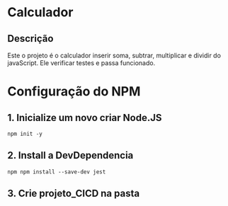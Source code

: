# Calculador

## Descrição

Este o projeto é o calculador inserir soma, subtrar, multiplicar e dividir do javaScript. Ele verificar testes e passa funcionado.

# Configuração do NPM

## 1. Inicialize um novo criar Node.JS

    npm init -y

## 2. Install a DevDependencia

    npm npm install --save-dev jest

## 3. Crie projeto_CICD na pasta
